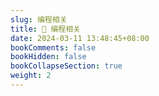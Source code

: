 ```yaml
---
slug: 编程相关
title: 💼 编程相关
date: 2024-03-11 13:48:45+08:00
bookComments: false
bookHidden: false
bookCollapseSection: true
weight: 2
---
```


